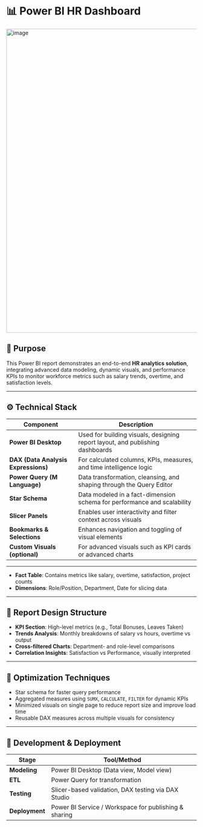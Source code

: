 
# 📊 Power BI HR Dashboard

<img width="1430" height="802" alt="image" src="https://github.com/user-attachments/assets/e51fea31-c4fc-49b7-8658-6e75cd64090a" />


## 🧠 Purpose

This Power BI report demonstrates an end-to-end **HR analytics solution**, integrating advanced data modeling, dynamic visuals, and performance KPIs to monitor workforce metrics such as salary trends, overtime, and satisfaction levels.

---

## ⚙️ Technical Stack

| Component       | Description                                                                 |
|----------------|-----------------------------------------------------------------------------|
| **Power BI Desktop** | Used for building visuals, designing report layout, and publishing dashboards |
| **DAX (Data Analysis Expressions)** | For calculated columns, KPIs, measures, and time intelligence logic |
| **Power Query (M Language)** | Data transformation, cleansing, and shaping through the Query Editor |
| **Star Schema** | Data modeled in a fact-dimension schema for performance and scalability |
| **Slicer Panels** | Enables user interactivity and filter context across visuals |
| **Bookmarks & Selections** | Enhances navigation and toggling of visual elements |
| **Custom Visuals (optional)** | For advanced visuals such as KPI cards or advanced charts |

---


- **Fact Table**: Contains metrics like salary, overtime, satisfaction, project counts
- **Dimensions**: Role/Position, Department, Date for slicing data

---

## 📐 Report Design Structure

- **KPI Section**: High-level metrics (e.g., Total Bonuses, Leaves Taken)
- **Trends Analysis**: Monthly breakdowns of salary vs hours, overtime vs output
- **Cross-filtered Charts**: Department- and role-level comparisons
- **Correlation Insights**: Satisfaction vs Performance, visually interpreted

---

## 🧩 Optimization Techniques

- Star schema for faster query performance
- Aggregated measures using `SUMX`, `CALCULATE`, `FILTER` for dynamic KPIs
- Minimized visuals on single page to reduce report size and improve load time
- Reusable DAX measures across multiple visuals for consistency

---

## 🧪 Development & Deployment

| Stage        | Tool/Method                    |
|--------------|--------------------------------|
| **Modeling** | Power BI Desktop (Data view, Model view) |
| **ETL**      | Power Query for transformation |
| **Testing**  | Slicer-based validation, DAX testing via DAX Studio |
| **Deployment** | Power BI Service / Workspace for publishing & sharing |

